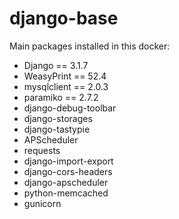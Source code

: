 # django-base

Main packages installed in this docker:
- Django == 3.1.7
- WeasyPrint == 52.4
- mysqlclient == 2.0.3
- paramiko == 2.7.2
- django-debug-toolbar
- django-storages
- django-tastypie
- APScheduler
- requests
- django-import-export
- django-cors-headers
- django-apscheduler
- python-memcached
- gunicorn
